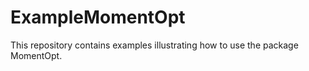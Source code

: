 # ExampleMomentOpt
This repository contains examples illustrating how to use the package MomentOpt.
